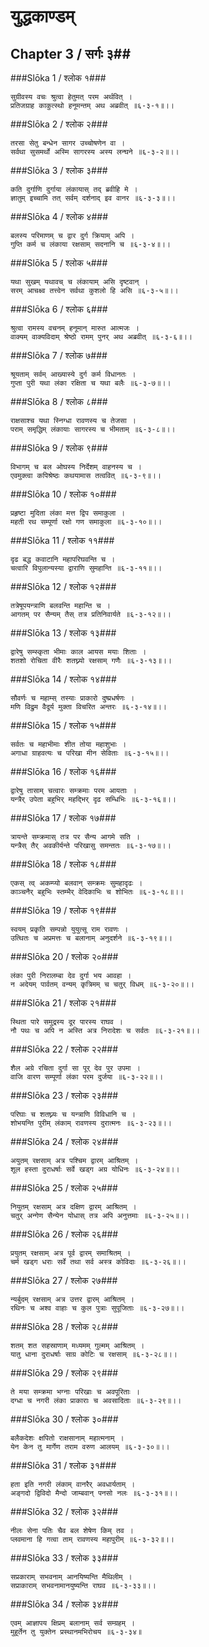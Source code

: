 युद्धकाण्डम्
===============================


## Chapter 3  / सर्गः ३##


###Slōka 1 / श्लोक १###


    सुग्रीवस्य वचः श्रुत्वा हेतुमत् परम अर्थवित् ।
    प्रतिजग्राह काकुत्स्थो हनूमन्तम् अथ अब्रवीत् ॥६-३-१॥।।


###Slōka 2 / श्लोक २###


    तरसा सेतु बन्धेन सागर उच्चोषणेन वा ।
    सर्वथा सुसमर्थो अस्मि सागरस्य अस्य लन्घने ॥६-३-२॥।।


###Slōka 3 / श्लोक ३###


    कति दुर्गाणि दुर्गाया लंकायास् तद् ब्रवीहि मे ।
    ज्ञातुम् इच्चामि तत् सर्वम् दर्शनाद् इव वानर ॥६-३-३॥।।


###Slōka 4 / श्लोक ४###


    बलस्य परिमाणम् च द्वार दुर्ग क्रियाम् अपि ।
    गुप्ति कर्म च लंकाया रक्षसाम् सदनानि च ॥६-३-४॥।।


###Slōka 5 / श्लोक ५###


    यथा सुखम् यथावच् च लंकायाम् असि दृष्टवान् ।
    सरम् आचक्ष्व तत्त्वेन सर्वथा कुशलो हि असि ॥६-३-५॥।।


###Slōka 6 / श्लोक ६###


    श्रुत्वा रामस्य वचनम् हनूमान् मारुत आत्मजः ।
    वाक्यम् वाक्यविदाम् श्रेष्ठो रामम् पुनर् अथ अब्रवीत् ॥६-३-६॥।।


###Slōka 7 / श्लोक ७###


    श्रूयताम् सर्वम् आख्यास्ये दुर्ग कर्म विधानतः ।
    गुप्ता पुरी यथा लंका रक्षिता च यथा बलैः ॥६-३-७॥।।


###Slōka 8 / श्लोक ८###


    राक्षसाश्च यथा स्निग्धा रावणस्य च तेजसा ।
    पराम् समृद्धिम् लंकायाः सागरस्य च भीमताम् ॥६-३-८॥।।


###Slōka 9 / श्लोक ९###


    विभागम् च बल ओघस्य निर्देशम् वाहनस्य च ।
    एवमुक्त्वा कपिश्रेष्ठः कथयामास तत्ववित् ॥६-३-९॥।।


###Slōka 10 / श्लोक १०###


    प्रहृष्टा मुदिता लंका मत्त द्विप समाकुला ।
    महती रथ सम्पूर्णा रक्षो गण समाकुला ॥६-३-१०॥।।


###Slōka 11 / श्लोक ११###


    दृढ बद्ध कवाटानि महापरिघवन्ति च ।
    चत्वारि विपुलान्यस्या द्वाराणि सुमहान्ति ॥६-३-११॥।।


###Slōka 12 / श्लोक १२###


    तत्रेषूपयन्त्राणि बलवन्ति महान्ति च ।
    आगतम् पर सैन्यम् तैस् तत्र प्रतिनिवार्यते ॥६-३-१२॥।।


###Slōka 13 / श्लोक १३###


    द्वारेषु सम्स्कृता भीमाः काल आयस मयाः शिताः ।
    शतशो रोचिता वीरैः शतघ्न्यो रक्षसाम् गणैः ॥६-३-१३॥।।


###Slōka 14 / श्लोक १४###


    सौवर्णः च महाम्स् तस्याः प्राकारो दुष्प्रधर्षणः ।
    मणि विद्रुम वैदूर्य मुक्ता विचरित अन्तरः ॥६-३-१४॥।।


###Slōka 15 / श्लोक १५###


    सर्वतः च महाभीमाः शीत तोया महाशुभाः ।
    अगाधा ग्राहवत्यः च परिखा मीन सेविताः ॥६-३-१५॥।।


###Slōka 16 / श्लोक १६###


    द्वारेषु तासाम् चत्वारः सम्क्रमाः परम आयताः ।
    यन्त्रैर् उपेता बहुभिर् महद्भिर् दृढ सम्धिभिः ॥६-३-१६॥।।


###Slōka 17 / श्लोक १७###


    त्रायन्ते सम्क्रमास् तत्र पर सैन्य आगमे सति ।
    यन्त्रैस् तैर् अवकीर्यन्ते परिखासु समन्ततः ॥६-३-१७॥।।


###Slōka 18 / श्लोक १८###


    एकस् त्व् अकम्प्यो बलवान् सम्क्रमः सुमहादृढः ।
    काञ्चनैर् बहुभिः स्तम्भैर् वेदिकाभिः च शोभितः ॥६-३-१८॥।।


###Slōka 19 / श्लोक १९###


    स्वयम् प्रकृति सम्पन्नो युयुत्सू राम रावणः ।
    उत्थितः च अप्रमत्तः च बलानाम् अनुदर्शने ॥६-३-१९॥।।


###Slōka 20 / श्लोक २०###


    लंका पुरी निरालम्बा देव दुर्गा भय आवहा ।
    न अदेयम् पार्वतम् वन्यम् कृत्रिमम् च चतुर् विधम् ॥६-३-२०॥।।


###Slōka 21 / श्लोक २१###


    स्थिता पारे समुद्रस्य दूर पारस्य राघव ।
    नौ पथः च अपि न अस्ति अत्र निरादेशः च सर्वतः ॥६-३-२१॥।।


###Slōka 22 / श्लोक २२###


    शैल अग्रे रचिता दुर्गा सा पूर् देव पुर उपमा ।
    वाजि वारण सम्पूर्णा लंका परम दुर्जया ॥६-३-२२॥।।


###Slōka 23 / श्लोक २३###


    परिघाः च शतघ्न्यः च यन्त्राणि विविधानि च ।
    शोभयन्ति पुरीम् लंकाम् रावणस्य दुरात्मनः ॥६-३-२३॥।।


###Slōka 24 / श्लोक २४###


    अयुतम् रक्षसाम् अत्र पश्चिम द्वारम् आश्रितम् ।
    शूल हस्ता दुराधर्षाः सर्वे खड्ग अग्र योधिनः ॥६-३-२४॥।।


###Slōka 25 / श्लोक २५###


    नियुतम् रक्षसाम् अत्र दक्षिण द्वारम् आश्रितम् ।
    चतुर् अन्गेण सैन्येन योधास् तत्र अपि अनुत्तमाः ॥६-३-२५॥।।


###Slōka 26 / श्लोक २६###


    प्रयुतम् रक्षसाम् अत्र पूर्व द्वारम् समाश्रितम् ।
    चर्म खड्ग धराः सर्वे तथा सर्व अस्त्र कोविदाः ॥६-३-२६॥।।


###Slōka 27 / श्लोक २७###


    न्यर्बुदम् रक्षसाम् अत्र उत्तर द्वारम् आश्रितम् ।
    रथिनः च अश्व वाहाः च कुल पुत्राः सुपूजिताः ॥६-३-२७॥।।


###Slōka 28 / श्लोक २८###


    शतम् शत सहस्राणाम् मध्यमम् गुल्मम् आश्रितम् ।
    यातु धाना दुराधर्षाः साग्र कोटिः च रक्षसाम् ॥६-३-२८॥।।


###Slōka 29 / श्लोक २९###


    ते मया सम्क्रमा भग्नाः परिखाः च अवपूरिताः ।
    दग्धा च नगरी लंका प्राकाराः च अवसादिताः ॥६-३-२९॥।।


###Slōka 30 / श्लोक ३०###


    बलैकदेशः क्षपितो राक्षसानाम् महात्मनाम् ।
    येन केन तु मार्गेण तराम वरुण आलयम् ॥६-३-३०॥।।


###Slōka 31 / श्लोक ३१###


    हता इति नगरी लंकाम् वानरैर् अवधार्यताम् ।
    अङ्गदो द्विविदो मैन्दो जाम्बवान् पनसो नलः ॥६-३-३१॥।।


###Slōka 32 / श्लोक ३२###


    नीलः सेना पतिः चैव बल शेषेण किम् तव ।
    प्लवमाना हि गत्वा ताम् रावणस्य महापुरीम् ॥६-३-३२॥।।


###Slōka 33 / श्लोक ३३###


    सप्रकाराम् सभवनाम् आनयिष्यन्ति मैथिलीम् ।
    सप्राकाराम् सभवनामानयुष्यन्ति राघव ॥६-३-३३॥।।


###Slōka 34 / श्लोक ३४###


    एवम् आज्ञापय क्षिप्रम् बलानाम् सर्व सम्ग्रहम् ।
    मुहूर्तेन तु युक्तेन प्रस्थानमभिरोचय ॥६-३-३४॥


